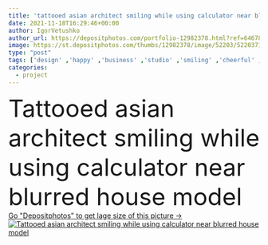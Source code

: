 ```yaml
---
title: 'tattooed asian architect smiling while using calculator near blurred house model'
date: 2021-11-18T16:29:46+00:00
author: IgorVetushko
author_url: https://depositphotos.com/portfolio-12982378.html?ref=64678756
image: https://st.depositphotos.com/thumbs/12982378/image/52203/522037166/api_thumb_450.jpg?forcejpeg=true
type: "post"
tags: ['design' ,'happy' ,'business' ,'studio' ,'smiling' ,'cheerful' ,'man' ,'emotion' ,'creative' ,'blur' ,'construction' ,'office' ,'professional' ,'work' ,'businessman' ,'joyful' ,'indoors' ,'project' ,'asian' ,'architectural' ,'casual' ,'handsome' ,'architect' ,'positive' ,'pleased' ,'designer' ,'engineer' ,'successful' ,'calculator' ,'tattoo' ,'use' ,'bureau' ,'agency' ,'tattooed' ,'bearded' ,'one person' ,'house model' ]
categories: 
  - project
---
```

<div aling="center">
            <font size="60"> Tattooed asian architect smiling while using calculator near blurred house model</font>   
</div>
<div>
    <a href='https://st.depositphotos.com/thumbs/12982378/image/52203/522037166/api_thumb_450.jpg?forcejpeg=true?ref=64678756' target=_blank > Go "Depositphotos" to get lage size of this picture ->
        <img href='https://st.depositphotos.com/thumbs/12982378/image/52203/522037166/api_thumb_450.jpg?forcejpeg=true?ref=64678756' src='https://st.depositphotos.com/12982378/52203/i/950/depositphotos_522037166-stock-photo-tattooed-asian-architect-smiling-while.jpg?forcejpeg=true' alt='Tattooed asian architect smiling while using calculator near blurred house model' >
    </a>
</div>
